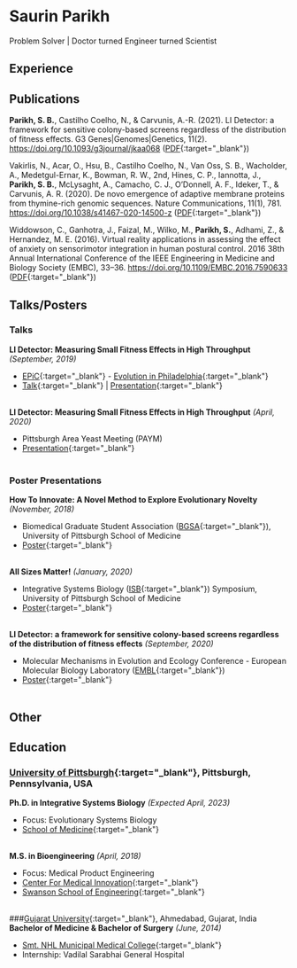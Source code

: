 # Saurin Parikh

Problem Solver &#124; Doctor turned Engineer turned Scientist <br>

## Experience

## Publications

**Parikh, S. B.**, Castilho Coelho, N., & Carvunis, A.-R. (2021). LI Detector: a framework for sensitive colony-based screens regardless of the distribution of fitness effects. G3 Genes&#124;Genomes&#124;Genetics, 11(2). https://doi.org/10.1093/g3journal/jkaa068 ([PDF](https://sauriiiin.github.io/files/papers/Parikh2021.pdf){:target="_blank"}) <br>

Vakirlis, N., Acar, O., Hsu, B., Castilho Coelho, N., Van Oss, S. B., Wacholder, A., Medetgul-Ernar, K., Bowman, R. W., 2nd, Hines, C. P., Iannotta, J., **Parikh, S. B.**, McLysaght, A., Camacho, C. J., O’Donnell, A. F., Ideker, T., & Carvunis, A. R. (2020). De novo emergence of adaptive membrane proteins from thymine-rich genomic sequences. Nature Communications, 11(1), 781. https://doi.org/10.1038/s41467-020-14500-z ([PDF](https://sauriiiin.github.io/files/papers/Vakirlis2020.pdf){:target="_blank"}) <br>

Widdowson, C., Ganhotra, J., Faizal, M., Wilko, M., **Parikh, S.**, Adhami, Z., & Hernandez, M. E. (2016). Virtual reality applications in assessing the effect of anxiety on sensorimotor integration in human postural control. 2016 38th Annual International Conference of the IEEE Engineering in Medicine and Biology Society (EMBC), 33–36. https://doi.org/10.1109/EMBC.2016.7590633 ([PDF](https://sauriiiin.github.io/files/papers/Widdowson2016.pdf){:target="_blank"}) <br>

## Talks/Posters
### Talks
**LI Detector: Measuring Small Fitness Effects in High Throughput** _(September, 2019)_ <br>
- [EPiC](https://philadelphiaevolut.wixsite.com/epic){:target="_blank"} - [Evolution in Philadelphia](https://philadelphiaevolut.wixsite.com/phillyevolution){:target="_blank"}
- [Talk](https://youtu.be/JUYhxYGW52E){:target="_blank"} &#124; [Presentation](https://sauriiiin.github.io/files/presentations/epic.pdf){:target="_blank"}
<br><br>

**LI Detector: Measuring Small Fitness Effects in High Throughput** _(April, 2020)_ <br>
- Pittsburgh Area Yeast Meeting (PAYM)
- [Presentation](https://sauriiiin.github.io/files/presentations/paym.pdf){:target="_blank"}
<br><br>

### Poster Presentations
**How To Innovate: A Novel Method to Explore Evolutionary Novelty** _(November, 2018)_
- Biomedical Graduate Student Association ([BGSA](https://bgsa-pitt.squarespace.com){:target="_blank"}), University of Pittsburgh School of Medicine
- [Poster](https://sauriiiin.github.io/files/posters/bgsa.pdf){:target="_blank"}
<br><br>

**All Sizes Matter!** _(January, 2020)_
- Integrative Systems Biology ([ISB](https://www.isb.pitt.edu){:target="_blank"}) Symposium, University of Pittsburgh School of Medicine
- [Poster](https://sauriiiin.github.io/files/posters/isbsymposium.pdf){:target="_blank"}
<br><br>

**LI Detector: a framework for sensitive colony-based screens regardless of the distribution of fitness effects** _(September, 2020)_
- Molecular Mechanisms in Evolution and Ecology Conference - European Molecular Biology Laboratory ([EMBL](https://www.embl.org){:target="_blank"})
- [Poster](https://sauriiiin.github.io/files/posters/embl.pdf){:target="_blank"}
<br><br>

## Other

## Education
### [University of Pittsburgh](https://www.pitt.edu){:target="_blank"}, Pittsburgh, Pennsylvania, USA
**Ph.D. in Integrative Systems Biology** _(Expected April, 2023)_ <br>
- Focus: Evolutionary Systems Biology
- [School of Medicine](https://somgrad.pitt.edu){:target="_blank"}
<br><br>

**M.S. in Bioengineering** _(April, 2018)_ <br>
- Focus: Medical Product Engineering
- [Center For Medical Innovation](https://www.engineering.pitt.edu/cmi/){:target="_blank"}
- [Swanson School of Engineering](https://www.engineering.pitt.edu){:target="_blank"}
<br><br>

###[Gujarat University](https://www.gujaratuniversity.ac.in){:target="_blank"}, Ahmedabad, Gujarat, India
**Bachelor of Medicine & Bachelor of Surgery** _(June, 2014)_ <br>
- [Smt. NHL Municipal Medical College](http://www.amcmet.org){:target="_blank"}
- Internship: Vadilal Sarabhai General Hospital
<br><br>

